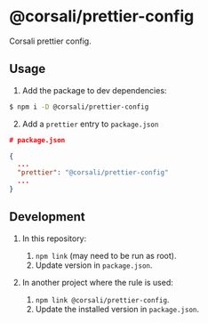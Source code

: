 # @corsali/prettier-config

Corsali prettier config.

## Usage

1. Add the package to dev dependencies:

```sh
$ npm i -D @corsali/prettier-config
```

2. Add a `prettier` entry to `package.json`

```json
# package.json

{
  ...
  "prettier": "@corsali/prettier-config"
  ...
}
```

## Development

1. In this repository:

   1. `npm link` (may need to be run as root).
   2. Update version in `package.json`.

2. In another project where the rule is used:
   1. `npm link @corsali/prettier-config`.
   2. Update the installed version in `package.json`.
